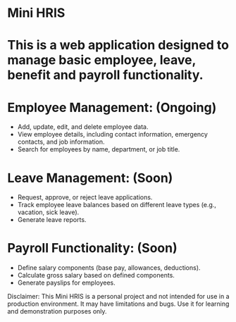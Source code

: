# Mini HRIS

# This is a web application designed to manage basic employee, leave, benefit and payroll functionality.

# Employee Management: (Ongoing)
  - Add, update, edit, and delete employee data.
  - View employee details, including contact information, emergency contacts, and job information.
  - Search for employees by name, department, or job title.

# Leave Management: (Soon)
  - Request, approve, or reject leave applications.
  - Track employee leave balances based on different leave types (e.g., vacation, sick leave).
  - Generate leave reports.

# Payroll Functionality: (Soon)
  - Define salary components (base pay, allowances, deductions).
  - Calculate gross salary based on defined components.
  - Generate payslips for employees.


Disclaimer:
  This Mini HRIS is a personal project and not intended for use in a production environment. It may have limitations and bugs. Use it for learning and demonstration purposes only.
